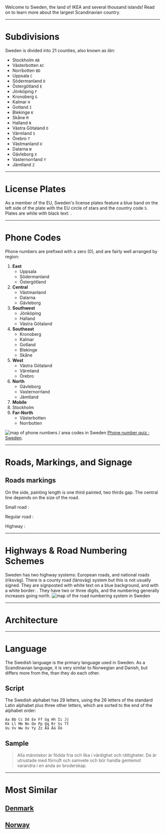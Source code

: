 Welcome to Sweden, the land of IKEA and several thousand islands! Read on to learn more about the largest Scandinavian country.

---

# Subdivisions

Sweden is divided into 21 counties, also known as _län_:

- Stockholm `AB`
- Västerbotten `AC`
- Norrbotten `BD`
- Uppsala `C`
- Södermanland `D`
- Östergötland `E`
- Jönköping `F`
- Kronoberg `G`
- Kalmar `H`
- Gotland `I`
- Blekinge `K`
- Skåne `M`
- Halland `N`
- Västra Götaland `O`
- Värmland `S`
- Örebro `T`
- Västmanland `U`
- Dalarna `W`
- Gävleborg `X`
- Vasternorrland `Y`
- Jämtland `Z`

<CountryMap code="SWE" scale="2000" />

---

# License Plates

As a member of the EU, Sweden's license plates feature a blue band on the left side of the plate with the EU circle of stars and the country code `S`. Plates are white with black text: <LicensePlate style="eu" code="S" format="ABC 123"/>.

---

# Phone Codes

Phone numbers are prefixed with a zero (0), and are fairly well arranged by region:

1. **East**
   - Uppsala
   - Södermanland
   - Östergötland
2. **Central**
   - Västmanland
   - Dalarna
   - Gävleborg
3. **Southwest**
   - Jönköping
   - Halland
   - Västra Götaland
4. **Southeast**
   - Kronoberg
   - Kalmar
   - Gotland
   - Blekinge
   - Skåne
5. **West**
   - Västra Götaland
   - Värmland
   - Örebro
6. **North**
   - Gävleborg
   - Vasternorrland
   - Jämtland
7. **Mobile**
8. Stockholm
9. **Far-North**
   - Västerbotten
   - Norrbotten

<img src="/img/SWE/area_codes.png" alt="map of phone numbers / area codes in Sweden"/>
<a href="https://super-duper.fr/country/quizz_tel_en.php?country=SW">Phone number quiz : Sweden</a>.

---

# Roads, Markings, and Signage

## Roads markings

On the side, painting length is one third painted, two thirds gap. The central line depends on the size of the road.

Small road :

<RoadMarkings>
   <RoadLine style="dashed" dashLength={20} spaceLength={40} />
   <RoadLane/>
   <RoadLane/>
   <RoadLine style="dashed" dashLength={20} spaceLength={40} />
</RoadMarkings>

Regular road :

<RoadMarkings>
   <RoadLine style="dashed" dashLength={20} spaceLength={40} />
   <RoadLane/>
   <RoadLine color="white" style="dashed" dashLength={180} spaceLength={40} />
   <RoadLane/>
   <RoadLine style="dashed" dashLength={20} spaceLength={40} />
</RoadMarkings>

Highway :

<RoadMarkings>
   <RoadLine style="dashed" dashLength={20} spaceLength={40} />
   <RoadLane/>
   <RoadLine color="white" />
   <RoadLine color="white" />
   <RoadLane/>
   <RoadLine style="dashed" dashLength={20} spaceLength={40} />
</RoadMarkings>

---

# Highways & Road Numbering Schemes

Sweden has two highway systems: European roads, and national roads (riksväg). There is a county road (länsväg) system but this is not usually signed. They are signposted with white text on a blue background, and with a white border: <RoadNumber num="123" bg="dodgerblue" />. They have two or three digits, and the numbering generally increases going north.
<img src="/img/SWE/roads.png" alt="map of the road numbering system in Sweden"/>

---

# Architecture

---

# Language

The Swedish language is the primary language used in Sweden. As a Scandinavian language, it is very similar to Norwegian and Danish, but differs more from the, than they do each other.

## Script

The Swedish alphabet has 29 letters, using the 26 letters of the standard Latin alphabet plus three other letters, which are sorted to the end of the alphabet order:

```
Aa Bb Cc Dd Ee Ff Gg Hh Ii Jj
Kk Ll Mm Nn Oo Pp Qq Rr Ss Tt
Uu Vv Ww Xx Yy Zz Åå Ää Öö
```

## Sample

> Alla människor är födda fria och lika i värdighet och rättigheter. De är utrustade med förnuft och samvete och bör handla gentemot varandra i en anda av broderskap.

---

# Most Similar

## [Denmark](/countries/DNK)

## [Norway](/countries/NOR)
